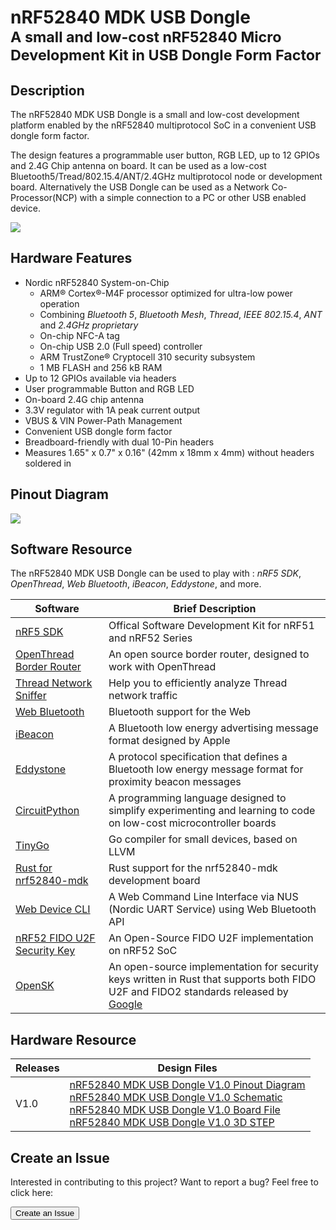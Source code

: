 # nRF52840 MDK USB Dongle <br><small>A small and low-cost nRF52840 Micro Development Kit in USB Dongle Form Factor</small>

## Description

The nRF52840 MDK USB Dongle is a small and low-cost development platform enabled by the nRF52840 multiprotocol SoC in a convenient USB dongle form factor.

The design features a programmable user button, RGB LED, up to 12 GPIOs and 2.4G Chip antenna on board. It can be used as a low-cost Bluetooth5/Tread/802.15.4/ANT/2.4GHz multiprotocol node or development board. Alternatively the USB Dongle can be used as a Network Co-Processor(NCP) with a simple connection to a PC or other USB enabled device.

[![](assets/images/dongle_pcba_case.jpg)](https://store.makerdiary.com/search?q=nrf52840+dongle)

## Hardware Features

* Nordic nRF52840 System-on-Chip
	- ARM® Cortex®-M4F processor optimized for ultra-low power operation
	- Combining *Bluetooth 5*, *Bluetooth Mesh*, *Thread*, *IEEE 802.15.4*, *ANT* and *2.4GHz proprietary*
	- On-chip NFC-A tag
	- On-chip USB 2.0 (Full speed) controller
	- ARM TrustZone® Cryptocell 310 security subsystem
	- 1 MB FLASH and 256 kB RAM
* Up to 12 GPIOs available via headers
* User programmable Button and RGB LED
* On-board 2.4G chip antenna 
* 3.3V regulator with 1A peak current output
* VBUS & VIN Power-Path Management
* Convenient USB dongle form factor
* Breadboard-friendly with dual 10-Pin headers
* Measures 1.65" x 0.7" x 0.16" (42mm x 18mm x 4mm) without headers soldered in

## Pinout Diagram

[![](assets/images/nrf52840-mdk-usb-dongle-pinout.png)](assets/images/nrf52840-mdk-usb-dongle-pinout.png)

## Software Resource

The nRF52840 MDK USB Dongle can be used to play with : *nRF5 SDK*, *OpenThread*, *Web Bluetooth*, *iBeacon*, *Eddystone*, and more.

| Software  | Brief Description |
| ---------- | ----- |
| [nRF5 SDK](nrf5-sdk.md) | Offical Software Development Kit for nRF51 and nRF52 Series |
| [OpenThread Border Router](OTBR.md) | An open source border router, designed to work with OpenThread |
| [Thread Network Sniffer](thread-sniffer.md) | Help you to efficiently analyze Thread network traffic|
| [Web Bluetooth](https://webbluetoothcg.github.io/web-bluetooth/) | Bluetooth support for the Web |
| [iBeacon](https://developer.apple.com/ibeacon/) | A Bluetooth low energy advertising message format designed by Apple |
| [Eddystone](https://github.com/google/eddystone) | A protocol specification that defines a Bluetooth low energy message format for proximity beacon messages |
| [CircuitPython](https://circuitpython.org/board/makerdiary_nrf52840_mdk_usb_dongle/) | A programming language designed to simplify experimenting and learning to code on low-cost microcontroller boards |
| [TinyGo](https://tinygo.org/microcontrollers/nrf52840-mdk-usb-dongle) | Go compiler for small devices, based on LLVM |
| [Rust for nrf52840-mdk](https://github.com/nrf-rs/nrf52840-mdk-rs) | Rust support for the nrf52840-mdk development board |
| [Web Device CLI](https://github.com/makerdiary/web-device-cli) | A Web Command Line Interface via NUS (Nordic UART Service) using Web Bluetooth API |
| [nRF52 FIDO U2F Security Key](https://github.com/makerdiary/nrf52-u2f) | An Open-Source FIDO U2F implementation on nRF52 SoC |
| [OpenSK](https://github.com/makerdiary/OpenSK) | An open-source implementation for security keys written in Rust that supports both FIDO U2F and FIDO2 standards released by [Google](https://github.com/google/OpenSK) |


## Hardware Resource

| Releases | Design Files                   |
| -------- | ------------------------------ |
| V1.0     | [nRF52840 MDK USB Dongle V1.0 Pinout Diagram](hardware/nrf52840-mdk-usb-dongle-pinout_v1_0.pdf)<br/>[nRF52840 MDK USB Dongle V1.0 Schematic](hardware/nrf52840-mdk-usb-dongle-sch_v1_0.pdf)<br/>[nRF52840 MDK USB Dongle V1.0 Board File](hardware/nrf52840-mdk-usb-dongle-board_v1_0.pdf)<br/>[nRF52840 MDK USB Dongle V1.0 3D STEP](hardware/nrf52840-mdk-usb-dongle-3d_v1_0.step)|

## Create an Issue

Interested in contributing to this project? Want to report a bug? Feel free to click here:

<a href="https://github.com/makerdiary/nrf52840-mdk-usb-dongle/issues/new"><button data-md-color-primary="red-bud"><i class="fa fa-github"></i> Create an Issue</button></a>

